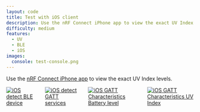 ```yaml
---
layout: code
title: Test with iOS client
description: Use the nRF Connect iPhone app to view the exact UV Index levels
difficulty: medium
features:
  - UV
  - BLE
  - iOS
images:
  console: test-console.png
---
```


<p class="subtitle is-4">Use the <a href="https://itunes.apple.com/sg/app/nrf-connect/id1054362403?mt=8">nRF Connect iPhone app</a> to view the exact UV Index levels.</p>
<div class="columns is-desktop">
  <div class="column">
    <a href="{{site.url}}/images/code/ios-detect.jpg"><img src="{{site.url}}/images/code/ios-detect.jpg" alt="iOS detect BLE device"></a>
  </div>
  <div class="column">
    <a href="{{site.url}}/images/code/ios-services.jpg"><img src="{{site.url}}/images/code/ios-services.jpg" alt="iOS detect GATT services"></a>
  </div>
  <div class="column">
    <a href="{{site.url}}/images/code/ios-characteristics-batt.jpg"><img src="{{site.url}}/images/code/ios-characteristics-batt.jpg" alt="iOS GATT Characteristics Battery level"></a>
  </div>
  <div class="column">
    <a href="{{site.url}}/images/code/ios-characteristics-uv.jpg"><img src="{{site.url}}/images/code/ios-characteristics-uv.jpg" alt="iOS GATT Characteristics UV Index"></a>
  </div>
</div>
